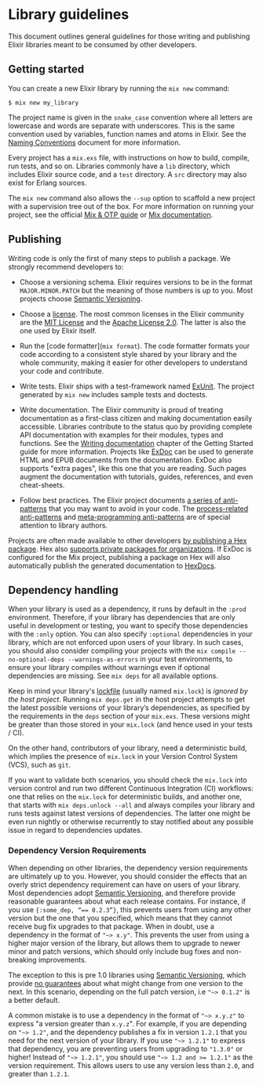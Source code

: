 <!--
  SPDX-License-Identifier: Apache-2.0
  SPDX-FileCopyrightText: 2021 The Elixir Team
-->

# Library guidelines

This document outlines general guidelines for those writing and publishing
Elixir libraries meant to be consumed by other developers.

## Getting started

You can create a new Elixir library by running the `mix new` command:

    $ mix new my_library

The project name is given in the `snake_case` convention where all letters are lowercase and words are separate with underscores. This is the same convention used by variables, function names and atoms in Elixir. See the [Naming Conventions](naming-conventions.md) document for more information.

Every project has a `mix.exs` file, with instructions on how to build, compile, run tests, and so on. Libraries commonly have a `lib` directory, which includes Elixir source code, and a `test` directory. A `src` directory may also exist for Erlang sources.

The `mix new` command also allows the `--sup` option to scaffold a new project with a supervision tree out of the box. For more information on running your project, see the official [Mix & OTP guide](../mix-and-otp/introduction-to-mix.md) or [Mix documentation](`Mix`).

## Publishing

Writing code is only the first of many steps to publish a package. We strongly recommend developers to:

  * Choose a versioning schema. Elixir requires versions to be in the format `MAJOR.MINOR.PATCH` but the meaning of those numbers is up to you. Most projects choose [Semantic Versioning](https://semver.org/).

  * Choose a [license](https://choosealicense.com/). The most common licenses in the Elixir community are the [MIT License](https://choosealicense.com/licenses/mit/) and the [Apache License 2.0](https://choosealicense.com/licenses/apache-2.0/). The latter is also the one used by Elixir itself.

  * Run the [code formatter](`mix format`). The code formatter formats your code according to a consistent style shared by your library and the whole community, making it easier for other developers to understand your code and contribute.

  * Write tests. Elixir ships with a test-framework named [ExUnit](`ExUnit`). The project generated by `mix new` includes sample tests and doctests.

  * Write documentation. The Elixir community is proud of treating documentation as a first-class citizen and making documentation easily accessible. Libraries contribute to the status quo by providing complete API documentation with examples for their modules, types and functions. See the [Writing documentation](../getting-started/writing-documentation.md) chapter of the Getting Started guide for more information. Projects like [ExDoc](https://github.com/elixir-lang/ex_doc) can be used to generate HTML and EPUB documents from the documentation. ExDoc also supports "extra pages", like this one that you are reading. Such pages augment the documentation with tutorials, guides, references, and even cheat-sheets.

  * Follow best practices. The Elixir project documents [a series of anti-patterns](../anti-patterns/what-anti-patterns.md) that you may want to avoid in your code. The [process-related anti-patterns](../anti-patterns/process-anti-patterns.md) and [meta-programming anti-patterns](../anti-patterns/macro-anti-patterns.md) are of special attention to library authors.

Projects are often made available to other developers [by publishing a Hex package](https://hex.pm/docs/publish). Hex also [supports private packages for organizations](https://hex.pm/pricing). If ExDoc is configured for the Mix project, publishing a package on Hex will also automatically publish the generated documentation to [HexDocs](https://hexdocs.pm).

## Dependency handling

When your library is used as a dependency, it runs by default in the `:prod` environment. Therefore, if your library has dependencies that are only useful in development or testing, you want to specify those dependencies with the `:only` option. You can also specify `:optional` dependencies in your library, which are not enforced upon users of your library. In such cases, you should also consider compiling your projects with the `mix compile --no-optional-deps --warnings-as-errors` in your test environments, to ensure your library compiles without warnings even if optional dependencies are missing. See `mix deps` for all available options.

Keep in mind your library's [lockfile](`Mix.Project#module-configuration`) (usually named `mix.lock`) is _ignored by the host project_. Running `mix deps.get` in the host project attempts to get the latest possible versions of your library’s dependencies, as specified by the requirements in the `deps` section of your `mix.exs`. These versions might be greater than those stored in your `mix.lock` (and hence used in your tests / CI).

On the other hand, contributors of your library, need a deterministic build, which implies the presence of `mix.lock` in your Version Control System (VCS), such as `git`.

If you want to validate both scenarios, you should check the `mix.lock` into version control and run two different Continuous Integration (CI) workflows: one that relies on the `mix.lock` for deterministic builds, and another one, that starts with `mix deps.unlock --all` and always compiles your library and runs tests against latest versions of dependencies. The latter one might be even run nightly or otherwise recurrently to stay notified about any possible issue in regard to dependencies updates.

### Dependency Version Requirements

When depending on other libraries, the dependency version requirements are ultimately up to you. However, you should consider the effects that an overly strict dependency requirement can have on users of your library. Most dependencies adopt [Semantic Versioning](https://semver.org/), and therefore provide reasonable guarantees about what each release contains. For instance, if you use `{:some_dep, “== 0.2.3”}`, this prevents users from using any other version but the one that you specified, which means that they cannot receive bug fix upgrades to that package. When in doubt, use a dependency in the format of `"~> x.y"`. This prevents the user from using a higher major version of the library, but allows them to upgrade to newer minor and patch versions, which should only include bug fixes and non-breaking improvements.

The exception to this is pre 1.0 libraries using [Semantic Versioning](https://semver.org/), which provide [no guarantees](https://semver.org/spec/v2.0.0.html#spec-item-4) about what might change from one version to the next. In this scenario, depending on the full patch version, i.e `"~> 0.1.2"` is a better default.

A common mistake is to use a dependency in the format of `"~> x.y.z"` to express "a version greater than `x.y.z`". For example, if you are depending on `"~> 1.2"`, and the dependency publishes a fix in version `1.2.1` that you need for the next version of your library. If you use `"~> 1.2.1"` to express that dependency, you are preventing users from upgrading to `"1.3.0"` or higher! Instead of `"~> 1.2.1"`, you should use `"~> 1.2 and >= 1.2.1"` as the version requirement. This allows users to use any version less than `2.0`, and greater than `1.2.1`.

